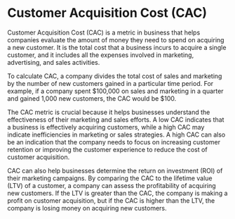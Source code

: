 # Customer Acquisition Cost (CAC) 

Customer Acquisition Cost (CAC) is a metric in business that helps companies evaluate the amount of money they need to spend on acquiring a new customer. It is the total cost that a business incurs to acquire a single customer, and it includes all the expenses involved in marketing, advertising, and sales activities.

To calculate CAC, a company divides the total cost of sales and marketing by the number of new customers gained in a particular time period. For example, if a company spent $100,000 on sales and marketing in a quarter and gained 1,000 new customers, the CAC would be $100.

The CAC metric is crucial because it helps businesses understand the effectiveness of their marketing and sales efforts. A low CAC indicates that a business is effectively acquiring customers, while a high CAC may indicate inefficiencies in marketing or sales strategies. A high CAC can also be an indication that the company needs to focus on increasing customer retention or improving the customer experience to reduce the cost of customer acquisition.

CAC can also help businesses determine the return on investment (ROI) of their marketing campaigns. By comparing the CAC to the lifetime value (LTV) of a customer, a company can assess the profitability of acquiring new customers. If the LTV is greater than the CAC, the company is making a profit on customer acquisition, but if the CAC is higher than the LTV, the company is losing money on acquiring new customers.